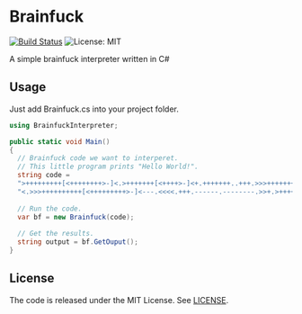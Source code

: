 # Brainfuck
[![Build Status](https://github.com/Ewwmewgewd/Brainfuck/workflows/.NET/badge.svg)](https://github.com/fabianishere/brainfuck/actions?query=workflow%3ABuild)
![License: MIT](https://img.shields.io/badge/License-MIT-blue.svg)

A simple brainfuck interpreter written in C#

## Usage
Just add Brainfuck.cs into your project folder.
```cs
using BrainfuckInterpreter;
```
```cs
public static void Main()
{
  // Brainfuck code we want to interperet.
  // This little program prints "Hello World!".
  string code = 
  ">+++++++++[<++++++++>-]<.>+++++++[<++++>-]<+.+++++++..+++.>>>++++++++[<++++>-]" +
  "<.>>>++++++++++[<+++++++++>-]<---.<<<<.+++.------.--------.>>+.>++++++++++.";
  
  // Run the code.
  var bf = new Brainfuck(code);
  
  // Get the results.
  string output = bf.GetOuput();
}
```

## License
The code is released under the MIT License. See [LICENSE](/LICENSE).

